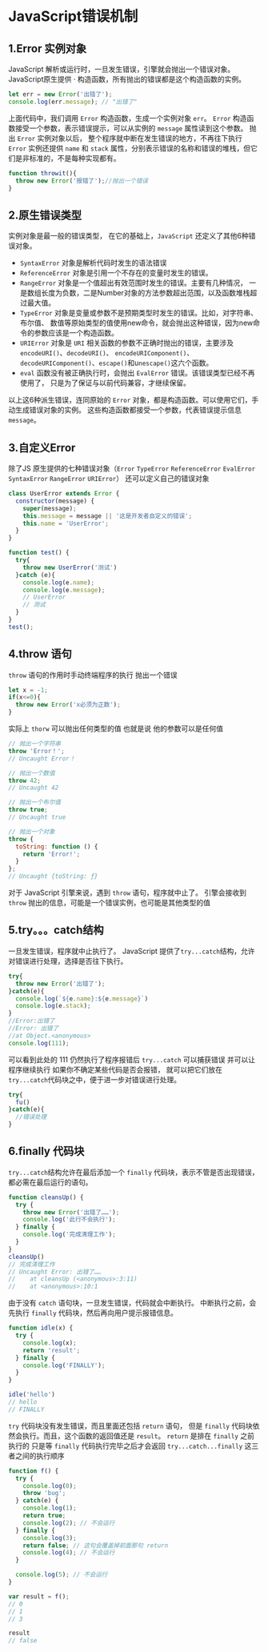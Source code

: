 # JavaScript错误机制
## 1.Error 实例对象
JavaScript 解析或运行时，一旦发生错误，引擎就会抛出一个错误对象。 JavaScript原生提供 · 构造函数，所有抛出的错误都是这个构造函数的实例。
```js
let err = new Error('出错了');
console.log(err.message); // "出错了"
```
上面代码中，我们调用 `Error` 构造函数，生成一个实例对象 `err`。 `Error` 构造函数接受一个参数，表示错误提示，可以从实例的 `message` 属性读到这个参数。 抛出 `Error` 实例对象以后，
整个程序就中断在发生错误的地方，不再往下执行 `Error` 实例还提供 `name` 和 `stack` 属性，分别表示错误的名称和错误的堆栈，但它们是非标准的，不是每种实现都有。
```js
function throwit(){
  throw new Error('报错了');//抛出一个错误
}
```
## 2.原生错误类型
实例对象是最一般的错误类型， 在它的基础上，`JavaScript` 还定义了其他6种错误对象。
- `SyntaxError` 对象是解析代码时发生的语法错误
- `ReferenceError` 对象是引用一个不存在的变量时发生的错误。
- `RangeError` 对象是一个值超出有效范围时发生的错误。主要有几种情况， 一是数组长度为负数，二是Number对象的方法参数超出范围，以及函数堆栈超过最大值。
- `TypeError` 对象是变量或参数不是预期类型时发生的错误。比如，对字符串、布尔值、 数值等原始类型的值使用new命令，就会抛出这种错误，因为new命令的参数应该是一个构造函数。
- `URIError` 对象是 `URI` 相关函数的参数不正确时抛出的错误，主要涉及 `encodeURI()`、`decodeURI()`、 `encodeURIComponent()`、`decodeURIComponent()`、`escape()`和u`nescape()`这六个函数。
- `eval` 函数没有被正确执行时，会抛出 `EvalError` 错误。该错误类型已经不再使用了， 只是为了保证与以前代码兼容，才继续保留。

以上这6种派生错误，连同原始的 `Error` 对象，都是构造函数。可以使用它们，手动生成错误对象的实例。
这些构造函数都接受一个参数，代表错误提示信息`message`。

## 3.自定义Error
除了JS 原生提供的七种错误对象（`Error` `TypeError` `ReferenceError` `EvalError` `SyntaxError` `RangeError` `URIError`） 还可以定义自己的错误对象
```js
class UserError extends Error {
  constructor(message) {
    super(message);
    this.message = message || '这是开发者自定义的错误';
    this.name = 'UserError';
  }
}

function test() {
  try{
    throw new UserError('测试')
  }catch (e){
    console.log(e.name);
    console.log(e.message);
    // UserError
    // 测试
  }
}
test();
```
## 4.throw 语句
`throw` 语句的作用时手动终端程序的执行 抛出一个错误
```js
let x = -1;
if(x<=0){
  throw new Error('x必须为正数');
}
```
实际上 `thorw` 可以抛出任何类型的值 也就是说 他的参数可以是任何值
```js
// 抛出一个字符串
throw 'Error！';
// Uncaught Error！

// 抛出一个数值
throw 42;
// Uncaught 42

// 抛出一个布尔值
throw true;
// Uncaught true

// 抛出一个对象
throw {
  toString: function () {
    return 'Error!';
  }
};
// Uncaught {toString: ƒ}
```

对于 JavaScript 引擎来说，遇到 `throw` 语句，程序就中止了。 引擎会接收到 `throw` 抛出的信息，可能是一个错误实例，也可能是其他类型的值

## 5.try。。。catch结构
一旦发生错误，程序就中止执行了。 JavaScript 提供了`try...catch`结构，允许对错误进行处理，选择是否往下执行。
```js
try{
  throw new Error('出错了');
}catch(e){
  console.log(`${e.name}:${e.message}`)
  console.log(e.stack);
}
//Error:出错了
//Error: 出错了
//at Object.<anonymous>
console.log(111);
```
可以看到此处的 111 仍然执行了程序报错后 `try...catch` 可以捕获错误 并可以让程序继续执行 如果你不确定某些代码是否会报错， 就可以把它们放在`try...catch`代码块之中，便于进一步对错误进行处理。
```js
try{
  fu()
}catch(e){
  //错误处理
}

```
## 6.finally 代码块
`try...catch`结构允许在最后添加一个 `finally` 代码块，表示不管是否出现错误，都必需在最后运行的语句。
```js
function cleansUp() {
  try {
    throw new Error('出错了……');
    console.log('此行不会执行');
  } finally {
    console.log('完成清理工作');
  }
}
cleansUp()
// 完成清理工作
// Uncaught Error: 出错了……
//    at cleansUp (<anonymous>:3:11)
//    at <anonymous>:10:1
```
由于没有 `catch` 语句块，一旦发生错误，代码就会中断执行。 中断执行之前，会先执行 `finally` 代码块，然后再向用户提示报错信息。
```js
function idle(x) {
  try {
    console.log(x);
    return 'result';
  } finally {
    console.log('FINALLY');
  }
}

idle('hello')
// hello
// FINALLY
```
`try` 代码块没有发生错误，而且里面还包括 `return` 语句， 但是 `finally` 代码块依然会执行。而且，这个函数的返回值还是 `result`。
`return` 是排在 `finally` 之前执行的  只是等 `finally` 代码执行完毕之后才会返回 `try...catch...finally` 这三者之间的执行顺序
```js
function f() {
  try {
    console.log(0);
    throw 'bug';
  } catch(e) {
    console.log(1);
    return true;
    console.log(2); // 不会运行
  } finally {
    console.log(3);
    return false; // 这句会覆盖掉前面那句 return
    console.log(4); // 不会运行
  }

  console.log(5); // 不会运行
}

var result = f();
// 0
// 1
// 3

result
// false
```
